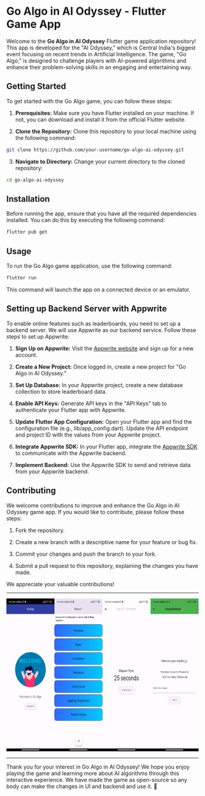 # Go Algo in AI Odyssey - Flutter Game App

Welcome to the **Go Algo in AI Odyssey** Flutter game application repository! This app is developed for the "AI Odyssey," which is Central India's biggest event focusing on recent trends in Artificial Intelligence. The game, "Go Algo," is designed to challenge players with AI-powered algorithms and enhance their problem-solving skills in an engaging and entertaining way.

## Getting Started

To get started with the Go Algo game, you can follow these steps:

1. **Prerequisites:** Make sure you have Flutter installed on your machine. If not, you can download and install it from the official Flutter website.

2. **Clone the Repository:** Clone this repository to your local machine using the following command:

```bash
git clone https://github.com/your-username/go-algo-ai-odyssey.git
```

3. **Navigate to Directory:** Change your current directory to the cloned repository:

```bash
cd go-algo-ai-odyssey
```

## Installation

Before running the app, ensure that you have all the required dependencies installed. You can do this by executing the following command:

```bash
flutter pub get
```

## Usage

To run the Go Algo game application, use the following command:

```bash
flutter run
```

This command will launch the app on a connected device or an emulator.

## Setting up Backend Server with Appwrite

To enable online features such as leaderboards, you need to set up a backend server. We will use Appwrite as our backend service. Follow these steps to set up Appwrite:

1. **Sign Up on Appwrite:** Visit the [Appwrite website](https://appwrite.io) and sign up for a new account.

2. **Create a New Project:** Once logged in, create a new project for "Go Algo in AI Odyssey."

3. **Set Up Database:** In your Appwrite project, create a new database collection to store leaderboard data.

4. **Enable API Keys:** Generate API keys in the "API Keys" tab to authenticate your Flutter app with Appwrite.

5. **Update Flutter App Configuration:** Open your Flutter app and find the configuration file (e.g., lib/app_config.dart). Update the API endpoint and project ID with the values from your Appwrite project.

6. **Integrate Appwrite SDK:** In your Flutter app, integrate the [Appwrite SDK](https://github.com/appwrite/sdk-for-flutter) to communicate with the Appwrite backend.

7. **Implement Backend:** Use the Appwrite SDK to send and retrieve data from your Appwrite backend.

## Contributing

We welcome contributions to improve and enhance the Go Algo in AI Odyssey game app. If you would like to contribute, please follow these steps:

1. Fork the repository.

2. Create a new branch with a descriptive name for your feature or bug fix.

3. Commit your changes and push the branch to your fork.

4. Submit a pull request to this repository, explaining the changes you have made.

We appreciate your valuable contributions!

---
<div style="display: flex; justify-content: space-between;">
<div style="flex: 1;">
    <img src="readme-asset/1.jpg" alt="Image 1" width="200" height="400">
</div>
<div style="flex: 1;">
    <img src="readme-asset/2.jpg" alt="Image 2" width="200" height="400">
</div>
<div style="flex: 1;">
    <img src="readme-asset/3.jpg" alt="Image 2" width="200" height="400">
</div>
<div style="flex: 1;">
    <img src="readme-asset/7.jpg" alt="Image 2" width="200" height="400">
</div>

</div>

---
Thank you for your interest in Go Algo in AI Odyssey! We hope you enjoy playing the game and learning more about AI algorithms through this interactive experience. We have made the game as open-source so any body can make the changes in UI and backend and use it. 🚀

